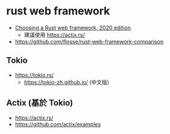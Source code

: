 # rust web framework

* [Choosing a Rust web framework, 2020 edition](https://www.lpalmieri.com/posts/2020-07-04-choosing-a-rust-web-framework-2020-edition/)
    * 建議使用 https://actix.rs/
* https://github.com/flosse/rust-web-framework-comparison

## Tokio

* https://tokio.rs/
   * https://tokio-zh.github.io/ (中文版)

## Actix (基於 Tokio)

* https://actix.rs/
* https://github.com/actix/examples
